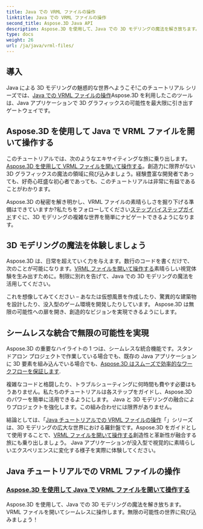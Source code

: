 ```yaml
---
title: Java での VRML ファイルの操作
linktitle: Java での VRML ファイルの操作
second_title: Aspose.3D Java API
description: Aspose.3D を使用して、Java での 3D モデリングの魔法を解き放ちます。 VRML ファイルを開いてシームレスに操作します。無限の可能性の世界に飛び込みましょう！
type: docs
weight: 26
url: /ja/java/vrml-files/
---
```

## 導入

 Java による 3D モデリングの魅惑的な世界へようこそ!このチュートリアル シリーズでは、[Java での VRML ファイルの操作](./open-vrml-files-java/)Aspose.3D を利用したこのツールは、Java アプリケーションで 3D グラフィックスの可能性を最大限に引き出すゲートウェイです。

## Aspose.3D を使用して Java で VRML ファイルを開いて操作する
このチュートリアルでは、次のようなエキサイティングな旅に乗り出します。[Aspose.3D を使用して VRML ファイルを開いて操作する](./open-vrml-files-java/)。創造力に限界がない 3D グラフィックスの魔法の領域に飛び込みましょう。経験豊富な開発者であっても、好奇心旺盛な初心者であっても、このチュートリアルは非常に有益であることがわかります。

 Aspose.3D の秘密を解き明かし、VRML ファイルの素晴らしさを掘り下げる準備はできていますか?私たちをフォローしてください[ステップバイステップガイド](./open-vrml-files-java/)すぐに、3D モデリングの複雑な世界を簡単にナビゲートできるようになります。

## 3D モデリングの魔法を体験しましょう
Aspose.3D は、日常を超えていく力を与えます。数行のコードを書くだけで、次のことが可能になります。[VRML ファイルを開いて操作する](./open-vrml-files-java/)素晴らしい視覚体験を生み出すために。制限に別れを告げて、Java での 3D モデリングの魔法を活用してください。

これを想像してみてください – あなたは仮想風景を作成したり、驚異的な建築物を設計したり、没入型のゲーム環境を開発したりしています。 Aspose.3D は無限の可能性への扉を開き、創造的なビジョンを実現できるようにします。

## シームレスな統合で無限の可能性を実現
Aspose.3D の重要なハイライトの 1 つは、シームレスな統合機能です。スタンドアロン プロジェクトで作業している場合でも、既存の Java アプリケーションに 3D 要素を組み込んでいる場合でも、[Aspose.3D はスムーズで効率的なワークフローを保証します](./open-vrml-files-java/).

複雑なコードと格闘したり、トラブルシューティングに何時間も費やす必要はもうありません。私たちのチュートリアルは各ステップをガイドし、Aspose.3D のパワーを簡単に活用できるようにします。 Java と 3D モデリングの融合によりプロジェクトを強化します。この組み合わせには限界がありません。

結論としては、「[Java チュートリアルでの VRML ファイルの操作](./open-vrml-files-java/)「」シリーズは、3D モデリングの広大な世界における羅針盤です。Aspose.3D をガイドとして使用することで、[VRML ファイルを開いて操作する](./open-vrml-files-java/)創造性と革新性が融合する旅にも乗り出しましょう。 Java アプリケーションが没入型で視覚的に素晴らしいエクスペリエンスに変化する様子を実際に体験してください。
## Java チュートリアルでの VRML ファイルの操作
### [Aspose.3D を使用して Java で VRML ファイルを開いて操作する](./open-vrml-files-java/)
Aspose.3D を使用して、Java での 3D モデリングの魔法を解き放ちます。 VRML ファイルを開いてシームレスに操作します。無限の可能性の世界に飛び込みましょう！